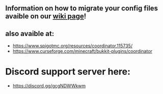 ## Information on how to migrate your config files avaible on our [wiki page](https://github.com/Mirroray41/Coordinator/wiki)!
## also avaible at:
- https://www.spigotmc.org/resources/coordinator.115735/
- https://www.curseforge.com/minecraft/bukkit-plugins/coordinator
# Discord support server here:
- https://discord.gg/gcgNDWWkwm
